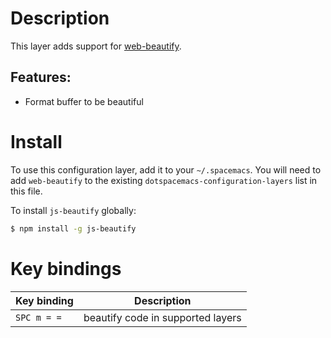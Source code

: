 # Description

This layer adds support for
[web-beautify](https://github.com/yasuyk/web-beautify).

## Features:

-   Format buffer to be beautiful

# Install

To use this configuration layer, add it to your `~/.spacemacs`. You will
need to add `web-beautify` to the existing
`dotspacemacs-configuration-layers` list in this file.

To install `js-beautify` globally:

``` bash
$ npm install -g js-beautify
```

# Key bindings

| Key binding | Description                       |
|-------------|-----------------------------------|
| `SPC m = =` | beautify code in supported layers |
